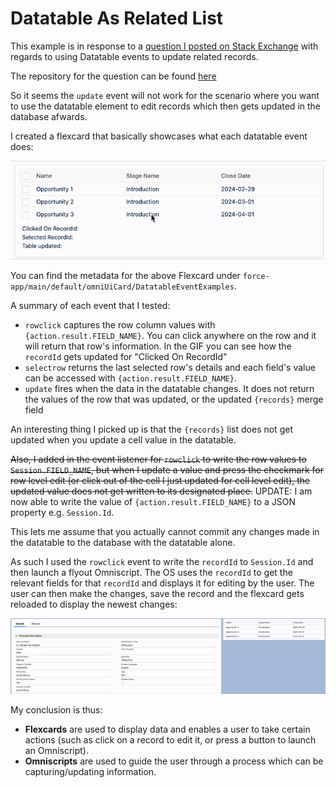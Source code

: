 # Datatable As Related List

This example is in response to a [question I posted on Stack Exchange](https://salesforce.stackexchange.com/questions/418808/update-records-updated-in-flexcard-datatable/418928#418928) with regards to using Datatable events to update related records.

The repository for the question can be found [here](https://github.com/sfadriaan/Stack-Exchange-Questions/tree/main/418808)

So it seems the `update` event will not work for the scenario where you want to use the datatable element to edit records which then gets updated in the database afwards. 

I created a flexcard that basically showcases what each datatable event does:

![](https://github.com/sfadriaan/Omnistudio-Projects/blob/main/datatable-as-related-list/images/datatable-event-examples.gif)

You can find the metadata for the above Flexcard under `force-app/main/default/omniUiCard/DatatableEventExamples`.

A summary of each event that I tested:

* `rowclick` captures the row column values with `{action.result.FIELD_NAME}`. You can click anywhere on the row and it will return that row's information. In the GIF you can see how the `recordId` gets updated for "Clicked On RecordId"
* `selectrow` returns the last selected row's details and each field's value can be accessed with `{action.result.FIELD_NAME}`.
* `update` fires when the data in the datatable changes. It does not return the values of the row that was updated, or the updated `{records}` merge field

An interesting thing I picked up is that the `{records}` list does not get updated when you update a cell value in the datatable. 

~~Also, I added in the event listener for `rowclick` to write the row values to `Session.FIELD_NAME`, but when I update a value and press the checkmark for row level edit (or click out of the cell I just updated for cell level edit), the updated value does not get written to its designated place.~~
UPDATE: I am now able to write the value of `{action.result.FIELD_NAME}` to a JSON property e.g. `Session.Id`.

This lets me assume that you actually cannot commit any changes made in the datatable to the database with the datatable alone.

As such I used the `rowclick` event to write the `recordId` to `Session.Id` and then launch a flyout Omniscript. 
The OS uses the `recordId` to get the relevant fields for that `recordId` and displays it for editing by the user. 
The user can then make the changes, save the record and the flexcard gets reloaded to display the newest changes:

![](https://github.com/sfadriaan/Omnistudio-Projects/blob/main/datatable-as-related-list/images/datatable-as-related-list.gif)

My conclusion is thus:

* **Flexcards** are used to display data and enables a user to take certain actions (such as click on a record to edit it, or press a button to launch an Omniscript).
* **Omniscripts** are used to guide the user through a process which can be capturing/updating information.